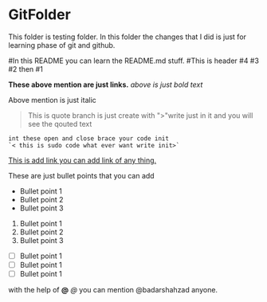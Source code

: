 
# GitFolder
This folder is testing folder. In this folder the changes that I did is 
just for learning phase of git and github.


#In this README you can learn the README.md stuff.
#This is header
#4 
#3 
#2 
then 
#1 

**These above mention are just links.**
_above is just bold text_

Above mention is just italic

>This is quote branch is just create with ">"write just in it  and you will see the qouted text 

```
int these open and close brace your code init 
`< this is sudo code what ever want write init>`
```
[This is add link you can add link of any thing.](https://github.com/badarshahzad/GitFolder)

These are just bullet points that you can add 

- Bullet point 1
- Bullet point 2
- Bullet point 3

1. Bullet point 1
2. Bullet point 2
3. Bullet point 3

- [ ] Bullet point 1
- [ ] Bullet point 1
- [ ] Bullet point 1

with the help of **@** *@* you can mention  @badarshahzad anyone.
